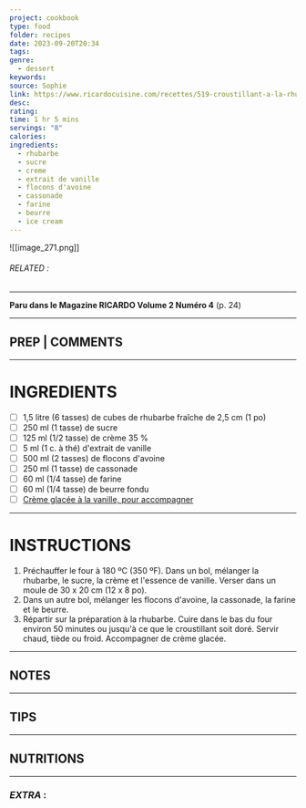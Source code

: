```yaml
---
project: cookbook
type: food
folder: recipes
date: 2023-09-20T20:34
tags: 
genre:
  - dessert
keywords: 
source: Sophie
link: https://www.ricardocuisine.com/recettes/519-croustillant-a-la-rhubarbe
desc: 
rating: 
time: 1 hr 5 mins
servings: "8"
calories: 
ingredients:
  - rhubarbe
  - sucre
  - creme
  - extrait de vanille
  - flocons d'avoine
  - cassonade
  - farine
  - beurre
  - ice cream
---
```


![[image_271.png]]
###### *RELATED* : 
---
**Paru dans le Magazine RICARDO Volume 2 Numéro 4** (p. 24)

---
## PREP | COMMENTS



---
# INGREDIENTS

- [ ] 1,5 litre (6 tasses) de cubes de rhubarbe fraîche de 2,5 cm (1 po)
- [ ] 250 ml (1 tasse) de sucre
- [ ] 125 ml (1/2 tasse) de crème 35 %
- [ ] 5 ml (1 c. à thé) d'extrait de vanille
- [ ] 500 ml (2 tasses) de flocons d'avoine
- [ ] 250 ml (1 tasse) de cassonade
- [ ] 60 ml (1/4 tasse) de farine
- [ ] 60 ml (1/4 tasse) de beurre fondu
- [ ] [Crème glacée à la vanille, pour accompagner](https://www.ricardocuisine.com/recettes/7973-creme-glacee-a-la-vanille-la-meilleure)

---
# INSTRUCTIONS

1. Préchauffer le four à 180 ºC (350 ºF). Dans un bol, mélanger la rhubarbe, le sucre, la crème et l'essence de vanille. Verser dans un moule de 30 x 20 cm (12 x 8 po).
2. Dans un autre bol, mélanger les flocons d'avoine, la cassonade, la farine et le beurre.
3. Répartir sur la préparation à la rhubarbe. Cuire dans le bas du four environ 50 minutes ou jusqu'à ce que le croustillant soit doré. Servir chaud, tiède ou froid. Accompagner de crème glacée.

---
## NOTES



---
## TIPS



---
## NUTRITIONS



---
### *EXTRA* :



